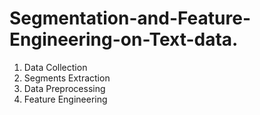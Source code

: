 # Segmentation-and-Feature-Engineering-on-Text-data.
1. Data Collection 
2. Segments Extraction 
3. Data Preprocessing 
4. Feature Engineering
